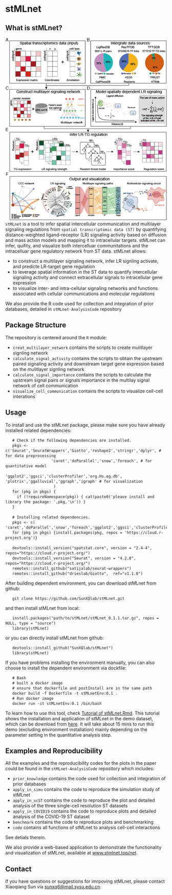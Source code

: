 # stMLnet

## What is stMLnet?
![image](https://github.com/SunXQlab/stMLnet/blob/main/fig1.framework.png)
`stMLnet` is a tool to infer spatial intercellular communication and multilayer signaling regulations from `spatial transcriptomic data (ST)` by quantifying distance-weighted ligand–receptor (LR) signaling activity based on diffusion and mass action models and mapping it to intracellular targets. stMLnet can infer, quifity, and visualize both intercelluar communitations and the intracelluar gene regulatory network from ST data. stMLnet allows:
* to construct a multilayer signaling network, infer LR signling activate, and predicte LR-target gene regulation <br>
* to leverage spatial information in the ST data to quantify intercellular signaling activity and connect extracellular signals to intracellular gene expression<br>
* to visualize inter- and intra-cellular signaling networks and functions associated with cellular communications and molecular regulations <br>

We also provide the R code used for collection and integration of prior databases, detailed in `stMLnet-AnalysisCode` repository

## Package Structure
The repository is centered around the `R` module:
* `creat_multilayer_network` contains the scripts to create mulitlayer signling network <br>
* `calculate_signal_activity` contains the scripts to obtain the upstream paired signaling activity and downstream target gene expression based on the mulitlayer signling network <br>
* `calculate_signal_importance` contains the scripts to calculate the upstream signal pairs or signals importance in the multilay signal network of cell communication <br>
* `visualize_cell_communication` contains the scripts to visualize cell-cell interations <br>

## Usage

To install and use the stMLnet package, please make sure you have already installed related dependencies:

       # Check if the following dependencies are installed.
       pkgs <- c('Seurat','SeuratWrappers','Giotto','reshape2','stringr','dplyr', # for data preprocessing
                        'caret','doParallel','snow','foreach', # for quantitative model
                         'ggplot2','ggsci','clusterProfiler','org.Hs.eg.db', 'plotrix','ggalluvial','ggraph','igraph' # for visualization
                         )
       for (pkg in pkgs) {
         if (!requireNamespace(pkg)) { cat(paste0('please install and library the package: ',pkg,'\n')) }
       }
       
       # Installing related dependencies.
       pkgs <- c( 'caret','doParallel','snow','foreach','ggplot2','ggsci','clusterProfiler','org.Hs.eg.db','plotrix','ggalluvial','ggraph','igraph')
       for (pkg in pkgs) {install.packages(pkg, repos = 'https://cloud.r-project.org')}
       
       devtools::install_version("spatstat.core", version = "2.4-4", repos="https://cloud.r-project.org/")
       devtools::install_version("Seurat", version = "4.2.0", repos="https://cloud.r-project.org/")
       remotes::install_github("satijalab/seurat-wrappers")
       remotes::install_github("drieslab/Giotto",  ref="v1.1.0")

After building dependent environment, you can download stMLnet from github:

       git clone https://github.com/SunXQlab/stMLnet.git
       
and then install stMLnet from local:
 
       install.packages("path/to/stMLnet/stMLnet_0.1.1.tar.gz", repos = NULL, type = "source")
       library(stMLnet)
       
or you can directly install stMLnet from github:

       devtools::install_github("SunXQlab/stMLnet")
       library(stMLnet)

If you have problems installing the environment manually, you can also choose to install the dependent environment via dockfile:

       # Bash
       # built a docker image
       # ensure that dockerfile and postInstall are in the same path
       docker build -f Dockerfile -t stMLnetEnv:0.1 .
       # Run docker image
       docker run -it stMLnetEnv:0.1 /bin/bash

To learn how to use this tool, check [Tutorial of stMLnet.Rmd](https://github.com/SunXQlab/stMLnet/blob/main/Tutorial%20of%20stMLnet.Rmd). This tutorial shows the installation and application of stMLnet in the demo dataset, which can be download from [here](https://www.zenodo.org/record/8024150). It will take about 15 mins to run this demo (excluding environment installation) mainly depending on the parameter setting in the quantitative analysis step.

## Examples and Reproducibility

All the examples and the reproducibility codes for the plots in the paper could be found in the `stMLnet-AnalysisCode` repository which includes:

* `prior_knowledge` contains the code used for collection and integration of prior databases <br>
* `apply_in_simu` contains the code to reproduce the simulation study of stMLnet <br>
* `apply_in_scST` contains the code to reproduce the plot and detailed analysis of the three single-cell resolution ST datasets <br>
* `apply_in_COVID19` contains the code to reproduce plots and detailed analysis of the COVID-19 ST dataset <br>
* `benchmark` contains the code to reproduce plots and benchmarking <br>
* `code` contains all functions of stMLnet to analysis cell-cell interactions <br>

See detials therein.

We also provide a web-based application to demonstrate the functionality and visualization of stMLnet, available at www.stmlnet.top/net.

## Contact
If you have questions or suggestions for imrpoving stMLnet, please contact Xiaoqiang Sun via sunxq6@mail.sysu.edu.cn.





